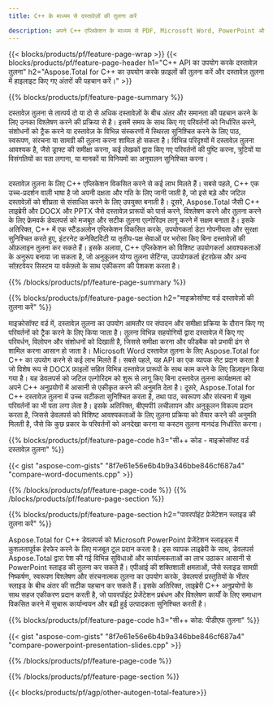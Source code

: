 ```yaml
---
title: C++ के माध्यम से दस्तावेज़ों की तुलना करें 

description: अपने C++ एप्लिकेशन के माध्यम से PDF, Microsoft Word, PowerPoint और Excel फ़ाइलों की तुलना करें। हाइलाइट किए गए तुलना परिणाम प्राप्त करें।
---
```


{{< blocks/products/pf/feature-page-wrap >}}
{{< blocks/products/pf/feature-page-header h1="C++ API का उपयोग करके दस्तावेज़ तुलना" h2="Aspose.Total for C++ का उपयोग करके फ़ाइलों की तुलना करें और दस्तावेज़ तुलना में हाइलाइट किए गए अंतरों की पहचान करें।" >}}

{{% blocks/products/pf/feature-page-summary %}}

दस्तावेज़ तुलना से तात्पर्य दो या दो से अधिक दस्तावेज़ों के बीच अंतर और समानता की पहचान करने के लिए उनका विश्लेषण करने की प्रक्रिया से है। इसमें समय के साथ किए गए परिवर्तनों को निर्धारित करने, संशोधनों को ट्रैक करने या दस्तावेज़ के विभिन्न संस्करणों में स्थिरता सुनिश्चित करने के लिए पाठ, स्वरूपण, संरचना या सामग्री की तुलना करना शामिल हो सकता है। विभिन्न परिदृश्यों में दस्तावेज़ तुलना आवश्यक है, जैसे ड्राफ्ट की समीक्षा करना, कई लेखकों द्वारा किए गए परिवर्तनों की पुष्टि करना, त्रुटियों या विसंगतियों का पता लगाना, या मानकों या विनियमों का अनुपालन सुनिश्चित करना।<br /><br />

दस्तावेज़ तुलना के लिए C++ एप्लिकेशन विकसित करने से कई लाभ मिलते हैं। सबसे पहले, C++ एक उच्च-प्रदर्शन वाली भाषा है जो अपनी दक्षता और गति के लिए जानी जाती है, जो इसे बड़े और जटिल दस्तावेज़ों को शीघ्रता से संसाधित करने के लिए उपयुक्त बनाती है। दूसरे, Aspose.Total जैसी C++ लाइब्रेरी और DOCX और PPTX जैसे दस्तावेज़ प्रारूपों को पार्स करने, विश्लेषण करने और तुलना करने के लिए फ्रेमवर्क डेवलपर्स को मजबूत और सटीक तुलना एल्गोरिदम लागू करने में सक्षम बनाता है। इसके अतिरिक्त, C++ में एक स्टैंडअलोन एप्लिकेशन विकसित करके, उपयोगकर्ता डेटा गोपनीयता और सुरक्षा सुनिश्चित करते हुए, इंटरनेट कनेक्टिविटी या तृतीय-पक्ष सेवाओं पर भरोसा किए बिना दस्तावेज़ों की ऑफ़लाइन तुलना कर सकते हैं। इसके अलावा, C++ एप्लिकेशन को विशिष्ट उपयोगकर्ता आवश्यकताओं के अनुरूप बनाया जा सकता है, जो अनुकूलन योग्य तुलना सेटिंग्स, उपयोगकर्ता इंटरफ़ेस और अन्य सॉफ़्टवेयर सिस्टम या वर्कफ़्लो के साथ एकीकरण की पेशकश करता है।

{{% /blocks/products/pf/feature-page-summary  %}}

{{% blocks/products/pf/feature-page-section  h2="माइक्रोसॉफ्ट वर्ड दस्तावेज़ों की तुलना करें" %}}

माइक्रोसॉफ्ट वर्ड में, दस्तावेज़ तुलना का उपयोग आमतौर पर संपादन और समीक्षा प्रक्रिया के दौरान किए गए परिवर्तनों को ट्रैक करने के लिए किया जाता है। तुलना विभिन्न सहयोगियों द्वारा दस्तावेज़ में किए गए परिवर्धन, विलोपन और संशोधनों को दिखाती है, जिससे समीक्षा करना और फीडबैक को प्रभावी ढंग से शामिल करना आसान हो जाता है। Microsoft Word दस्तावेज़ तुलना के लिए Aspose.Total for C++ का उपयोग करने से कई लाभ मिलते हैं। सबसे पहले, यह API का एक व्यापक सेट प्रदान करता है जो विशेष रूप से DOCX फ़ाइलों सहित विभिन्न दस्तावेज़ प्रारूपों के साथ काम करने के लिए डिज़ाइन किया गया है। यह डेवलपर्स को जटिल एल्गोरिदम को शुरू से लागू किए बिना दस्तावेज़ तुलना कार्यक्षमता को अपने C++ अनुप्रयोगों में आसानी से एकीकृत करने की अनुमति देता है। दूसरे, Aspose.Total for C++ दस्तावेज़ तुलना में उच्च सटीकता सुनिश्चित करता है, तथा पाठ, स्वरूपण और संरचना में सूक्ष्म परिवर्तनों का भी पता लगा लेता है। इसके अतिरिक्त, बीएमपी1 लचीलापन और अनुकूलन विकल्प प्रदान करता है, जिससे डेवलपर्स को विशिष्ट आवश्यकताओं के लिए तुलना प्रक्रिया को तैयार करने की अनुमति मिलती है, जैसे कि कुछ प्रकार के परिवर्तनों को अनदेखा करना या कस्टम तुलना मानदंड निर्धारित करना। 

{{% blocks/products/pf/feature-page-code h3="सी++ कोड - माइक्रोसॉफ्ट वर्ड दस्तावेज़ तुलना" %}}

{{< gist "aspose-com-gists" "8f7e61e56e6b4b9a346bbe846cf687a4" "compare-word-documents.cpp" >}}

{{% /blocks/products/pf/feature-page-code  %}}
{{% /blocks/products/pf/feature-page-section %}}

{{% blocks/products/pf/feature-page-section  h2="पावरपॉइंट प्रेजेंटेशन स्लाइड की तुलना करें" %}}

Aspose.Total for C++ डेवलपर्स को Microsoft PowerPoint प्रेजेंटेशन स्लाइड्स में कुशलतापूर्वक हेरफेर करने के लिए मजबूत टूल प्रदान करता है। इस व्यापक लाइब्रेरी के साथ, डेवलपर्स Aspose.Total द्वारा पेश की गई विभिन्न सुविधाओं और कार्यात्मकताओं का लाभ उठाकर आसानी से PowerPoint स्लाइड की तुलना कर सकते हैं। एपीआई की शक्तिशाली क्षमताओं, जैसे स्लाइड सामग्री निष्कर्षण, स्वरूपण विश्लेषण और संरचनात्मक तुलना का उपयोग करके, डेवलपर्स प्रस्तुतियों के भीतर स्लाइड के बीच अंतर की सटीक पहचान कर सकते हैं। इसके अतिरिक्त, लाइब्रेरी C++ अनुप्रयोगों के साथ सहज एकीकरण प्रदान करती है, जो पावरपॉइंट प्रेजेंटेशन प्रबंधन और विश्लेषण कार्यों के लिए समाधान विकसित करने में सुचारू कार्यान्वयन और बढ़ी हुई उत्पादकता सुनिश्चित करती है।

{{% blocks/products/pf/feature-page-code h3="सी++ कोड: पीडीएफ तुलना" %}}

{{< gist "aspose-com-gists" "8f7e61e56e6b4b9a346bbe846cf687a4" "compare-powerpoint-presentation-slides.cpp" >}}

{{% /blocks/products/pf/feature-page-code  %}}

{{% /blocks/products/pf/feature-page-section %}}

{{< blocks/products/pf/agp/other-autogen-total-feature>}}